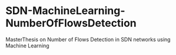 # SDN-MachineLearning-NumberOfFlowsDetection
MasterThesis on Number of Flows Detection in SDN networks using Machine Learning
